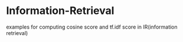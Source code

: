 # Information-Retrieval

examples for computing cosine score and tf.idf score in IR(information retrieval)
